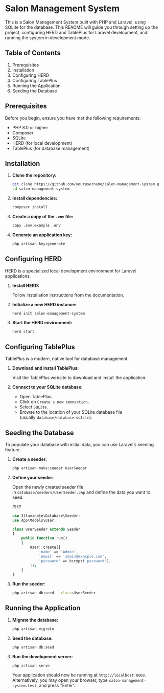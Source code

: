 # Salon Management System

This is a Salon Management System built with PHP and Laravel, using SQLite for the database. This README will guide you through setting up the project, configuring HERD and TablePlus for Laravel development, and running the system in development mode.

## Table of Contents

1. Prerequisites
2. Installation
3. Configuring HERD
4. Configuring TablePlus
5. Running the Application
6. Seeding the Database

## Prerequisites

Before you begin, ensure you have met the following requirements:

- PHP 8.0 or higher
- Composer
- SQLite
- HERD (for local development)
- TablePlus (for database management)

## Installation

1. **Clone the repository:**
    
    ```bash
    git clone https://github.com/yourusername/salon-management-system.git
    cd salon-management-system
    ```
    
2. **Install dependencies:**
    
    ```bash
    composer install
    ```
    
3. **Create a copy of the `.env` file:**
    
    ```bash
    copy .env.example .env
    ```
    
4. **Generate an application key:**
    
    ```bash
    php artisan key:generate
    ```
    

## Configuring HERD

HERD is a specialized local development environment for Laravel applications.

1. **Install HERD:**
    
    Follow installation instructions from the documentation.
    
2. **Initialize a new HERD instance:**
    
    ```bash
    herd init salon-management-system
    ```
    
3. **Start the HERD environment:**
    
    ```bash
    herd start
    ```
    

## Configuring TablePlus

TablePlus is a modern, native tool for database management.

1. **Download and install TablePlus:**
    
    Visit the TablePlus website to download and install the application.
    
2. **Connect to your SQLite database:**
    
    - Open TablePlus.
    - Click on `Create a new connection`.
    - Select `SQLite`.
    - Browse to the location of your SQLite database file (usually `database/database.sqlite`).


## Seeding the Database

To populate your database with initial data, you can use Laravel’s seeding feature.

1. **Create a seeder:**
    
    ```bash
    php artisan make:seeder UserSeeder
    ```
    
2. **Define your seeder:**
    
    Open the newly created seeder file in `database/seeders/UserSeeder.php` and define the data you want to seed.
    
    PHP
    
    ```php
    use Illuminate\Database\Seeder;
    use App\Models\User;
    
    class UserSeeder extends Seeder
    {
        public function run()
        {
            User::create([
                'name' => 'Admin',
                'email' => 'admin@example.com',
                'password' => bcrypt('password'),
            ]);
        }
    }
    ```
    
    
3. **Run the seeder:**
    
    ```bash
    php artisan db:seed --class=UserSeeder
    ```

## Running the Application

1. **Migrate the database:**
    
    ```bash
    php artisan migrate
    ```
    
2. **Seed the database:**
    
    ```bash
    php artisan db:seed
    ```
    
3. **Run the development server:**
    
    ```bash
    php artisan serve
    ```
    
    Your application should now be running at `http://localhost:8000`. Alternatively, you may open your browser, type `salon-management-system.test`, and press "Enter".
    
